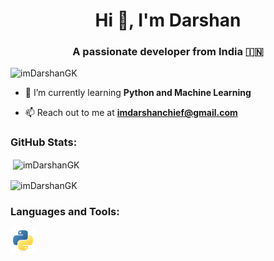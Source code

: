 <h1 align="center">Hi 👋, I'm Darshan</h1>
<h3 align="center">A passionate developer from India 🇮🇳 </h3>

<p align="left"> <img src="https://komarev.com/ghpvc/?username=imDarshanGK&label=Profile%20views&color=0e75b6&style=flat" alt="imDarshanGK" /> </p>

- 🌱 I’m currently learning **Python and Machine Learning**

- 📫 Reach out to me at **imdarshanchief@gmail.com**
  
<h3 align="left">GitHub Stats:</h3>

<p>&nbsp;<img align="center" src="https://github-readme-stats.vercel.app/api?username=imDarshanGK&show_icons=true&locale=en" alt="imDarshanGK" /></p>

<p><img align="center" src="https://github-readme-streak-stats.herokuapp.com/?user=imDarshanGK&" alt="imDarshanGK" /></p>

<h3 align="left">Languages and Tools:</h3>
<p align="left"> <a href="https://www.python.org" target="_blank" rel="noreferrer"> <img src="https://raw.githubusercontent.com/devicons/devicon/master/icons/python/python-original.svg" alt="python" width="40" height="40"/> </a> </p>

  
  
  
  
  
  
  
  
  
  
  
 





